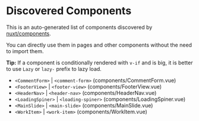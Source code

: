 # Discovered Components

This is an auto-generated list of components discovered by [nuxt/components](https://github.com/nuxt/components).

You can directly use them in pages and other components without the need to import them.

**Tip:** If a component is conditionally rendered with `v-if` and is big, it is better to use `Lazy` or `lazy-` prefix to lazy load.

- `<CommentForm>` | `<comment-form>` (components/CommentForm.vue)
- `<FooterView>` | `<footer-view>` (components/FooterView.vue)
- `<HeaderNav>` | `<header-nav>` (components/HeaderNav.vue)
- `<LoadingSpiner>` | `<loading-spiner>` (components/LoadingSpiner.vue)
- `<MainSlide>` | `<main-slide>` (components/MainSlide.vue)
- `<WorkItem>` | `<work-item>` (components/WorkItem.vue)
